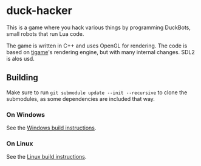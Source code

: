 # duck-hacker
This is a game where you hack various things by programming DuckBots, small robots that run Lua code.

The game is written in C++ and uses OpenGL for rendering. The code is based on [tigame](https://github.com/thatoddmailbox/tigame)'s rendering engine, but with many internal changes. SDL2 is alos usd.

## Building
Make sure to run `git submodule update --init --recursive` to clone the submodules, as some dependencies are included that way.

### On Windows
See the [Windows build instructions](./docs/build-windows.md).

### On Linux
See the [Linux build instructions](./docs/build-linux.md).
